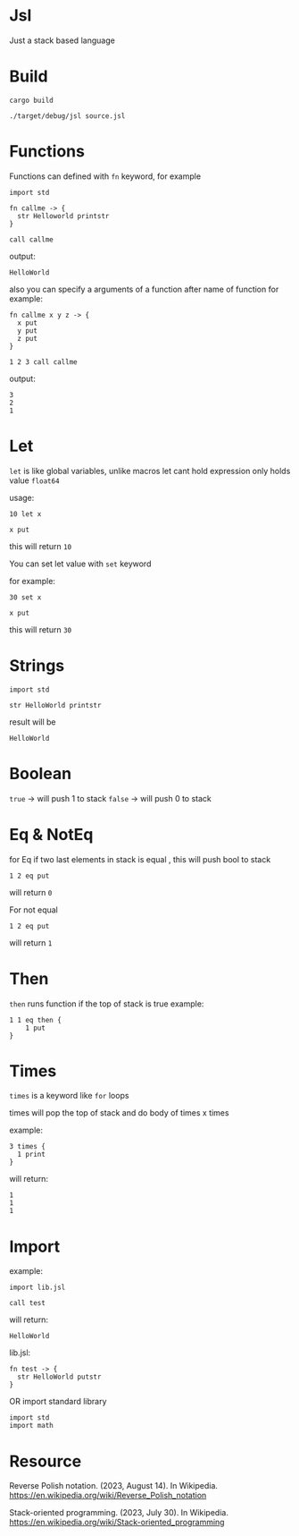 # Jsl
Just a stack based language

# Build
```cargo build```

```./target/debug/jsl source.jsl```

# Functions
Functions can defined with `fn` keyword, for example

```
import std

fn callme -> {
  str Helloworld printstr
}

call callme
```

output:

```
HelloWorld
```

also you can specify a arguments of a function after name of function for example:

```
fn callme x y z -> {
  x put
  y put
  z put
}

1 2 3 call callme
```

output:

```
3
2
1
```

# Let
`let` is like global variables, unlike macros let cant hold expression only holds value `float64`

usage:

```
10 let x

x put
```

this will return `10`

You can set let value with `set` keyword

for example:

```
30 set x

x put
```

this will return `30`

# Strings
```
import std

str HelloWorld printstr
```
result will be
```
HelloWorld
```

# Boolean
`true` -> will push 1 to stack
`false` -> will push 0 to stack

# Eq & NotEq
for Eq if two last elements in stack is equal , this will push bool to stack
```
1 2 eq put
```
will return `0`

For not equal
```
1 2 eq put
```
will return `1`

# Then
`then` runs function if the top of stack is true
example:
```
1 1 eq then {
    1 put
}
```

# Times
`times` is a keyword like `for` loops

times will pop the top of stack and do body of times x times

example:

```
3 times {
  1 print
}
```

will return:

```
1
1
1
```

# Import
example:

```
import lib.jsl

call test
```

will return:

```
HelloWorld
```

lib.jsl:

```
fn test -> {
  str HelloWorld putstr
}
```

OR import standard library

```
import std
import math
```

# Resource
Reverse Polish notation. (2023, August 14). In Wikipedia. https://en.wikipedia.org/wiki/Reverse_Polish_notation

Stack-oriented programming. (2023, July 30). In Wikipedia. https://en.wikipedia.org/wiki/Stack-oriented_programming
